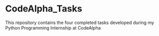 # CodeAlpha_Tasks
This repository contains the four completed tasks developed during my Python Programming Internship at CodeAlpha
